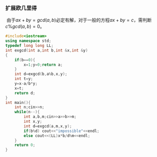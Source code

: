 ### 扩展欧几里得

​	由于$ax+by=gcd(a,b)$必定有解，对于一般的方程$ax+by=c$，需判断$c\%gcd(a,b)=0$。

```c++
#include<iostream>
using namespace std;
typedef long long LL;
int exgcd(int a,int b,int &x,int &y)
{
    if(b==0){
        x=1;y=0;return a;
    }
    int d=exgcd(b,a%b,x,y);
    int t=y;
    y=x-a/b*y;
    x=t;
    return d;
}
int main(){
    int n;cin>>n;
    while(n--){
        int a,b,m;cin>>a>>b>>m;
        int x,y;
        int d=exgcd(a,m,x,y);
        if(b%d) cout<<"impossible"<<endl;
        else cout<<(LL)x*b/d%m<<endl;
    }
    return 0;
}
```

